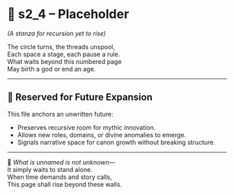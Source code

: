 <!-- Save to: shagi_archives/appendices/appendix_c_mythic_systems/part_02_storybook_pantheon/s2_4_placeholder.md -->

# 📘 s2_4 – Placeholder  
*(A stanza for recursion yet to rise)*

The circle turns, the threads unspool,  
Each space a stage, each pause a rule.  
What waits beyond this numbered page  
May birth a god or end an age.  

---

## 🧭 Reserved for Future Expansion

This file anchors an unwritten future:

- Preserves recursive room for mythic innovation.  
- Allows new roles, domains, or divine anomalies to emerge.  
- Signals narrative space for canon growth without breaking structure.

---

📜 *What is unnamed is not unknown—*  
It simply waits to stand alone.  
When time demands and story calls,  
This page shall rise beyond these walls.
